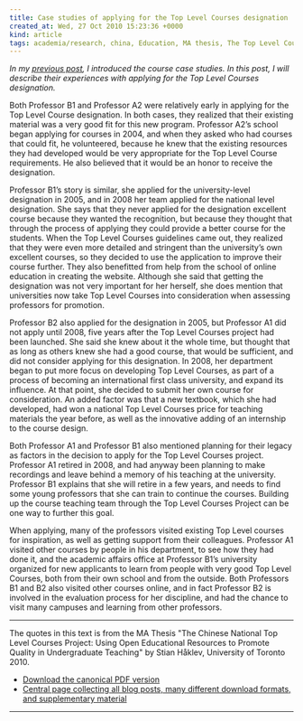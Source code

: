 ```yaml
---
title: Case studies of applying for the Top Level Courses designation
created_at: Wed, 27 Oct 2010 15:23:36 +0000
kind: article
tags: academia/research, china, Education, MA thesis, The Top Level Courses Project
---
```


*In my [previous
post](http://reganmian.net/blog/2010/10/26/introducing-individual-top-level-courses-case-studies),
I introduced the course case studies. In this post, I will describe
their experiences with applying for the Top Level Courses designation.*

Both Professor B1 and Professor A2 were relatively early in applying for
the Top Level Course designation. In both cases, they realized that
their existing material was a very good fit for this new program.
Professor A2’s school began applying for courses in 2004, and when they
asked who had courses that could fit, he volunteered, because he knew
that the existing resources they had developed would be very appropriate
for the Top Level Course requirements. He also believed that it would be
an honor to receive the designation.

Professor B1’s story is similar, she applied for the university-level
designation in 2005, and in 2008 her team applied for the national level
designation. She says that they never applied for the designation
excellent course because they wanted the recognition, but because they
thought that through the process of applying they could provide a better
course for the students. When the Top Level Courses guidelines came out,
they realized that they were even more detailed and stringent than the
university’s own excellent courses, so they decided to use the
application to improve their course further. They also benefitted from
help from the school of online education in creating the website.
Although she said that getting the designation was not very important
for her herself, she does mention that universities now take Top Level
Courses into consideration when assessing professors for promotion.

Professor B2 also applied for the designation in 2005, but Professor A1
did not apply until 2008, five years after the Top Level Courses project
had been launched. She said she knew about it the whole time, but
thought that as long as others knew she had a good course, that would be
sufficient, and did not consider applying for this designation. In 2008,
her department began to put more focus on developing Top Level Courses,
as part of a process of becoming an international first class
university, and expand its influence. At that point, she decided to
submit her own course for consideration. An added factor was that a new
textbook, which she had developed, had won a national Top Level Courses
price for teaching materials the year before, as well as the innovative
adding of an internship to the course design.

Both Professor A1 and Professor B1 also mentioned planning for their
legacy as factors in the decision to apply for the Top Level Courses
project. Professor A1 retired in 2008, and had anyway been planning to
make recordings and leave behind a memory of his teaching at the
university. Professor B1 explains that she will retire in a few years,
and needs to find some young professors that she can train to continue
the courses. Building up the course teaching team through the Top Level
Courses Project can be one way to further this goal.

When applying, many of the professors visited existing Top Level courses
for inspiration, as well as getting support from their colleagues.
Professor A1 visited other courses by people in his department, to see
how they had done it, and the academic affairs office at Professor B1’s
university organized for new applicants to learn from people with very
good Top Level Courses, both from their own school and from the outside.
Both Professors B1 and B2 also visited other courses online, and in fact
Professor B2 is involved in the evaluation process for her discipline,
and had the chance to visit many campuses and learning from other
professors.

* * * * *

The quotes in this text is from the MA Thesis "The Chinese National Top
Level Courses Project: Using Open Educational Resources to Promote
Quality in Undergraduate Teaching" by Stian Håklev, University of
Toronto 2010.

-   [Download the canonical PDF
  version](http://reganmian.net/top-level-courses/Haklev_Stian_201009_MA_thesis.pdf)
-   [Central page collecting all blog posts, many different download
  formats, and supplementary
  material](http://reganmian.net/top-level-courses)

* * * * *
